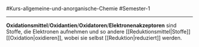 #Kurs-allgemeine-und-anorganische-Chemie  #Semester-1

---

**Oxidationsmittel**/**Oxidantien**/**Oxidatoren**/**Elektronenakzeptoren** sind Stoffe, die Elektronen aufnehmen und so andere [[Reduktionsmittel|Stoffe]] [[Oxidation|oxidieren]], wobei sie selbst [[Reduktion|reduziert]] werden.